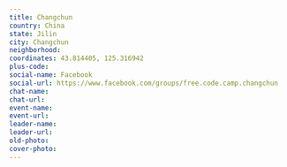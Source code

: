 ```yaml
---
title: Changchun
country: China
state: Jilin
city: Changchun
neighborhood: 
coordinates: 43.814405, 125.316942
plus-code:
social-name: Facebook
social-url: https://www.facebook.com/groups/free.code.camp.changchun
chat-name:
chat-url:
event-name:
event-url:
leader-name:
leader-url:
old-photo: 
cover-photo:
---
```

